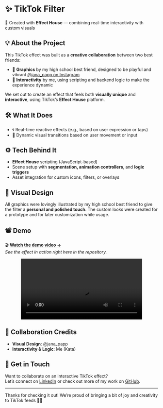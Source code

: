 # ✨ TikTok Filter

🎥 Created with **Effect House** — combining real-time interactivity with custom visuals

## 💡 About the Project

This TikTok effect was built as a **creative collaboration** between two best friends:
- 🎨 **Graphics** by my high school best friend, designed to be playful and vibrant [@jana_papp on Instagram](https://www.instagram.com/jana_papp/)
- 🧠 **Interactivity** by me, using scripting and backend logic to make the experience dynamic

We set out to create an effect that feels both **visually unique** and **interactive**, using TikTok’s **Effect House** platform.

## 🛠️ What It Does

- 🌀 Real-time reactive effects (e.g., based on user expression or taps)
- 🔄 Dynamic visual transitions based on user movement or input

## ⚙️ Tech Behind It

- **Effect House** scripting (JavaScript-based)
- Scene setup with **segmentation, animation controllers**, and **logic triggers**
- Asset integration for custom icons, filters, or overlays

## 🎨 Visual Design

All graphics were lovingly illustrated by my high school best friend to give the filter a **personal and polished touch**. 
The custom looks were created for a prototype and for later customization while usage.

## 📽️ Demo

🎬 **[Watch the demo video →](./demo_1_accs.mp4)**  
_See the effect in action right here in the repository._

<p align="center">
  <video src="demo_1_accs.mp4" width="400" controls></video>
</p>

## 🙌 Collaboration Credits

- **Visual Design**: @jana_papp
- **Interactivity & Logic**: Me (Kata)

## 💬 Get in Touch

Want to collaborate on an interactive TikTok effect?  
Let’s connect on [LinkedIn](https://www.linkedin.com/in/khernad/) or check out more of my work on [GitHub](https://github.com/khernad).

---

Thanks for checking it out! We’re proud of bringing a bit of joy and creativity to TikTok feeds 🎨🚀
